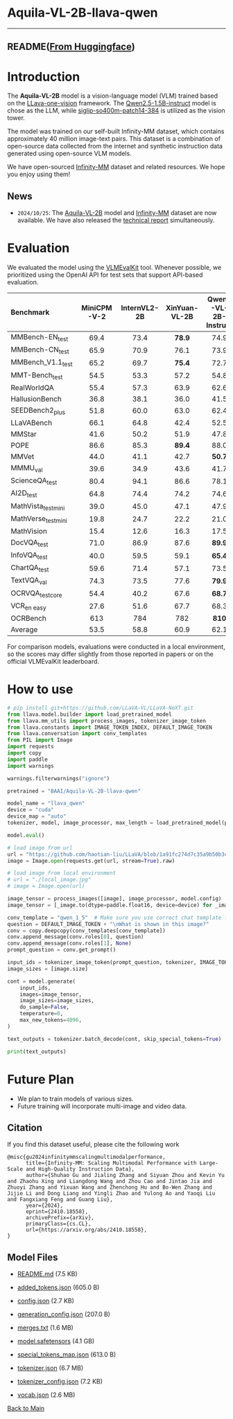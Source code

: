 
# Aquila-VL-2B-llava-qwen
---


## README([From Huggingface](https://huggingface.co/BAAI/Aquila-VL-2B-llava-qwen))




# Introduction

The **Aquila-VL-2B** model is a vision-language model (VLM) trained based on the [LLava-one-vision](https://llava-vl.github.io/blog/2024-08-05-llava-onevision/) framework. The [Qwen2.5-1.5B-instruct](https://huggingface.co/Qwen/Qwen2.5-1.5B-Instruct) model is chose as the LLM, while [siglip-so400m-patch14-384](https://huggingface.co/google/siglip-so400m-patch14-384) is utilized as the vision tower.

The model was trained on our self-built Infinity-MM dataset, which contains approximately 40 million image-text pairs. This dataset is a combination of open-source data collected from the internet and synthetic instruction data generated using open-source VLM models.


We have open-sourced [Infinity-MM](https://huggingface.co/datasets/BAAI/Infinity-MM) dataset and related resources. We hope you enjoy using them!

## News 
- `2024/10/25`:  The [Aquila-VL-2B](https://huggingface.co/BAAI/Aquila-VL-2B-llava-qwen) model and [Infinity-MM](https://huggingface.co/datasets/BAAI/Infinity-MM) dataset are now available.  We have also released the [technical report](https://arxiv.org/abs/2410.18558) simultaneously.

# Evaluation

We evaluated the model using the [VLMEvalKit](https://github.com/open-compass/VLMEvalKit) tool. Whenever possible, we prioritized using the OpenAI API for test sets that support API-based evaluation.

| Benchmark                    | MiniCPM-V-2 | InternVL2-2B | XinYuan-VL-2B | Qwen2-VL-2B-Instruct | Aquila-VL-2B |
| :--------------------------- | :---------: | :----------: | :-----------: | :------------------: | :----------: |
| MMBench-EN<sub>test</sub>    |    69.4     |     73.4     |   **78.9**    |         74.9         |     78.8     |
| MMBench-CN<sub>test</sub>    |    65.9     |     70.9     |     76.1      |         73.9         |   **76.4**   |
| MMBench_V1.1<sub>test</sub>  |    65.2     |     69.7     |   **75.4**    |         72.7         |     75.2     |
| MMT-Bench<sub>test</sub>     |    54.5     |     53.3     |     57.2      |         54.8         |   **58.2**   |
| RealWorldQA                  |    55.4     |     57.3     |     63.9      |         62.6         |   **63.9**   |
| HallusionBench               |    36.8     |     38.1     |     36.0      |         41.5         |   **43.0**   |
| SEEDBench2<sub>plus</sub>    |    51.8     |     60.0     |     63.0      |         62.4         |   **63.0**   |
| LLaVABench                   |    66.1     |     64.8     |     42.4      |         52.5         |   **68.4**   |
| MMStar                       |    41.6     |     50.2     |     51.9      |         47.8         |   **54.9**   |
| POPE                         |    86.6     |     85.3     |   **89.4**    |         88.0         |     83.6     |
| MMVet                        |    44.0     |     41.1     |     42.7      |       **50.7**       |     44.3     |
| MMMU<sub>val</sub>           |    39.6     |     34.9     |     43.6      |         41.7         |   **47.4**   |
| ScienceQA<sub>test</sub>     |    80.4     |     94.1     |     86.6      |         78.1         |   **95.2**   |
| AI2D<sub>test</sub>          |    64.8     |     74.4     |     74.2      |         74.6         |   **75.0**   |
| MathVista<sub>testmini</sub> |    39.0     |     45.0     |     47.1      |         47.9         |   **59.0**   |
| MathVerse<sub>testmini</sub> |    19.8     |     24.7     |     22.2      |         21.0         |   **26.2**   |
| MathVision                   |    15.4     |     12.6     |     16.3      |         17.5         |   **18.4**   |
| DocVQA<sub>test</sub>        |    71.0     |     86.9     |     87.6      |       **89.9**       |     85.0     |
| InfoVQA<sub>test</sub>       |    40.0     |     59.5     |     59.1      |       **65.4**       |     58.3     |
| ChartQA<sub>test</sub>       |    59.6     |     71.4     |     57.1      |         73.5         |   **76.5**   |
| TextVQA<sub>val</sub>        |    74.3     |     73.5     |     77.6      |       **79.9**       |     76.4     |
| OCRVQA<sub>testcore</sub>    |    54.4     |     40.2     |     67.6      |       **68.7**       |     64.0     |
| VCR<sub>en easy</sub>        |    27.6     |     51.6     |     67.7      |         68.3         |   **70.0**   |
| OCRBench                     |     613     |     784      |      782      |       **810**        |     772      |
| Average                      |    53.5     |     58.8     |     60.9      |         62.1         |   **64.1**   |



For comparison models, evaluations were conducted in a local environment, so the scores may differ slightly from those reported in papers or on the official VLMEvalKit leaderboard.

# How to use

```python
# pip install git+https://github.com/LLaVA-VL/LLaVA-NeXT.git
from llava.model.builder import load_pretrained_model
from llava.mm_utils import process_images, tokenizer_image_token
from llava.constants import IMAGE_TOKEN_INDEX, DEFAULT_IMAGE_TOKEN
from llava.conversation import conv_templates
from PIL import Image
import requests
import copy
import paddle
import warnings

warnings.filterwarnings("ignore")

pretrained = "BAAI/Aquila-VL-2B-llava-qwen"

model_name = "llava_qwen"
device = "cuda"
device_map = "auto"
tokenizer, model, image_processor, max_length = load_pretrained_model(pretrained, None, model_name, device_map=device_map)  # Add any other thing you want to pass in llava_model_args

model.eval()

# load image from url
url = "https://github.com/haotian-liu/LLaVA/blob/1a91fc274d7c35a9b50b3cb29c4247ae5837ce39/images/llava_v1_5_radar.jpg?raw=true"
image = Image.open(requests.get(url, stream=True).raw)

# load image from local environment
# url = "./local_image.jpg"
# image = Image.open(url)

image_tensor = process_images([image], image_processor, model.config)
image_tensor = [_image.to(dtype=paddle.float16, device=device) for _image in image_tensor]

conv_template = "qwen_1_5"  # Make sure you use correct chat template for different models
question = DEFAULT_IMAGE_TOKEN + "\nWhat is shown in this image?"
conv = copy.deepcopy(conv_templates[conv_template])
conv.append_message(conv.roles[0], question)
conv.append_message(conv.roles[1], None)
prompt_question = conv.get_prompt()

input_ids = tokenizer_image_token(prompt_question, tokenizer, IMAGE_TOKEN_INDEX, return_tensors="pd").unsqueeze(0)
image_sizes = [image.size]

cont = model.generate(
    input_ids,
    images=image_tensor,
    image_sizes=image_sizes,
    do_sample=False,
    temperature=0,
    max_new_tokens=4096,
)

text_outputs = tokenizer.batch_decode(cont, skip_special_tokens=True)

print(text_outputs)
```



# Future Plan

* We plan to train models of various sizes.
* Future training will incorporate multi-image and video data.


## **Citation**
If you find this dataset useful, please cite the following work
```
@misc{gu2024infinitymmscalingmultimodalperformance,
      title={Infinity-MM: Scaling Multimodal Performance with Large-Scale and High-Quality Instruction Data}, 
      author={Shuhao Gu and Jialing Zhang and Siyuan Zhou and Kevin Yu and Zhaohu Xing and Liangdong Wang and Zhou Cao and Jintao Jia and Zhuoyi Zhang and Yixuan Wang and Zhenchong Hu and Bo-Wen Zhang and Jijie Li and Dong Liang and Yingli Zhao and Yulong Ao and Yaoqi Liu and Fangxiang Feng and Guang Liu},
      year={2024},
      eprint={2410.18558},
      archivePrefix={arXiv},
      primaryClass={cs.CL},
      url={https://arxiv.org/abs/2410.18558}, 
}
```




## Model Files

- [README.md](https://paddlenlp.bj.bcebos.com/models/community/BAAI/Aquila-VL-2B-llava-qwen/README.md) (7.5 KB)

- [added_tokens.json](https://paddlenlp.bj.bcebos.com/models/community/BAAI/Aquila-VL-2B-llava-qwen/added_tokens.json) (605.0 B)

- [config.json](https://paddlenlp.bj.bcebos.com/models/community/BAAI/Aquila-VL-2B-llava-qwen/config.json) (2.7 KB)

- [generation_config.json](https://paddlenlp.bj.bcebos.com/models/community/BAAI/Aquila-VL-2B-llava-qwen/generation_config.json) (207.0 B)

- [merges.txt](https://paddlenlp.bj.bcebos.com/models/community/BAAI/Aquila-VL-2B-llava-qwen/merges.txt) (1.6 MB)

- [model.safetensors](https://paddlenlp.bj.bcebos.com/models/community/BAAI/Aquila-VL-2B-llava-qwen/model.safetensors) (4.1 GB)

- [special_tokens_map.json](https://paddlenlp.bj.bcebos.com/models/community/BAAI/Aquila-VL-2B-llava-qwen/special_tokens_map.json) (613.0 B)

- [tokenizer.json](https://paddlenlp.bj.bcebos.com/models/community/BAAI/Aquila-VL-2B-llava-qwen/tokenizer.json) (6.7 MB)

- [tokenizer_config.json](https://paddlenlp.bj.bcebos.com/models/community/BAAI/Aquila-VL-2B-llava-qwen/tokenizer_config.json) (7.2 KB)

- [vocab.json](https://paddlenlp.bj.bcebos.com/models/community/BAAI/Aquila-VL-2B-llava-qwen/vocab.json) (2.6 MB)


[Back to Main](../../)